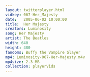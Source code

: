 ```yaml
---
layout: twitterplayer.html
vidkey: 067-Her_Majesty
date:   2005-06-02 10:00:00
title:  Her Majesty
creators: Luminosity
song: Her Majesty
artist: The Beatles
width: 640
height: 480
fandoms: Buffy the Vampire Slayer
mp4: Luminosity-067-Her-Majesty.m4v
mp4size: 2.3 MB
collection: playerVids
---
```


  <div>
  
  </div>
  